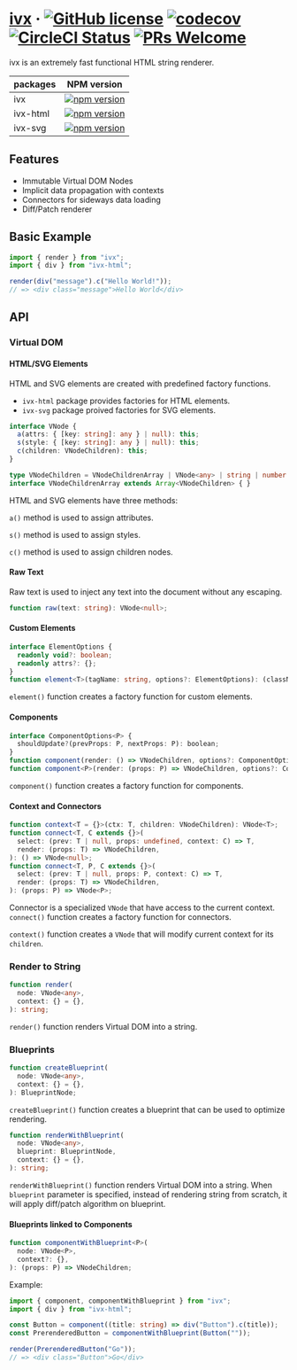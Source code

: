 # [ivx](https://github.com/localvoid/ivx) &middot; [![GitHub license](https://img.shields.io/badge/license-MIT-blue.svg)](https://github.com/localvoid/ivx/blob/master/LICENSE) [![codecov](https://codecov.io/gh/localvoid/ivx/branch/master/graph/badge.svg)](https://codecov.io/gh/localvoid/ivx) [![CircleCI Status](https://circleci.com/gh/localvoid/ivx.svg?style=shield&circle-token=:circle-token)](https://circleci.com/gh/localvoid/ivx) [![PRs Welcome](https://img.shields.io/badge/PRs-welcome-brightgreen.svg)](https://github.com/localvoid/ivx)

ivx is an extremely fast functional HTML string renderer.

|packages|NPM version                                                                                        |
|--------|---------------------------------------------------------------------------------------------------|
|ivx     |[![npm version](https://img.shields.io/npm/v/ivx.svg)](https://www.npmjs.com/package/ivx)          |
|ivx-html|[![npm version](https://img.shields.io/npm/v/ivx-html.svg)](https://www.npmjs.com/package/ivx-html)|
|ivx-svg |[![npm version](https://img.shields.io/npm/v/ivx-svg.svg)](https://www.npmjs.com/package/ivx-svg)  |

## Features

- Immutable Virtual DOM Nodes
- Implicit data propagation with contexts
- Connectors for sideways data loading
- Diff/Patch renderer

## Basic Example

```js
import { render } from "ivx";
import { div } from "ivx-html";

render(div("message").c("Hello World!"));
// => <div class="message">Hello World</div>
```

## API

### Virtual DOM

#### HTML/SVG Elements

HTML and SVG elements are created with predefined factory functions.

- `ivx-html` package provides factories for HTML elements.
- `ivx-svg` package proived factories for SVG elements.

```ts
interface VNode {
  a(attrs: { [key: string]: any } | null): this;
  s(style: { [key: string]: any } | null): this;
  c(children: VNodeChildren): this;
}

type VNodeChildren = VNodeChildrenArray | VNode<any> | string | number | null;
interface VNodeChildrenArray extends Array<VNodeChildren> { }
```

HTML and SVG elements have three methods:

`a()` method is used to assign attributes.

`s()` method is used to assign styles.

`c()` method is used to assign children nodes.

#### Raw Text

Raw text is used to inject any text into the document without any escaping.

```ts
function raw(text: string): VNode<null>;
```

#### Custom Elements

```ts
interface ElementOptions {
  readonly void?: boolean;
  readonly attrs?: {};
}
function element<T>(tagName: string, options?: ElementOptions): (className?: string) => VNode<T>;
```

`element()` function creates a factory function for custom elements.

#### Components

```ts
interface ComponentOptions<P> {
  shouldUpdate?(prevProps: P, nextProps: P): boolean;
}
function component(render: () => VNodeChildren, options?: ComponentOptions<null>): () => VNode<null>;
function component<P>(render: (props: P) => VNodeChildren, options?: ComponentOptions<P>): (props: P) => VNode<P>;
```

`component()` function creates a factory function for components.

#### Context and Connectors

```ts
function context<T = {}>(ctx: T, children: VNodeChildren): VNode<T>;
function connect<T, C extends {}>(
  select: (prev: T | null, props: undefined, context: C) => T,
  render: (props: T) => VNodeChildren,
): () => VNode<null>;
function connect<T, P, C extends {}>(
  select: (prev: T | null, props: P, context: C) => T,
  render: (props: T) => VNodeChildren,
): (props: P) => VNode<P>;
```

Connector is a specialized `VNode` that have access to the current context. `connect()` function creates a factory
function for connectors.

`context()` function creates a `VNode` that will modify current context for its `children`.

### Render to String

```ts
function render(
  node: VNode<any>,
  context: {} = {},
): string;
```

`render()` function renders Virtual DOM into a string.

### Blueprints

```ts
function createBlueprint(
  node: VNode<any>,
  context: {} = {},
): BlueprintNode;
```

`createBlueprint()` function creates a blueprint that can be used to optimize rendering.

```ts
function renderWithBlueprint(
  node: VNode<any>,
  blueprint: BlueprintNode,
  context: {} = {},
): string;
```

`renderWithBlueprint()` function renders Virtual DOM into a string. When `blueprint` parameter is specified, instead of
rendering string from scratch, it will apply diff/patch algorithm on blueprint.

#### Blueprints linked to Components

```ts
function componentWithBlueprint<P>(
  node: VNode<P>,
  context?: {},
): (props: P) => VNodeChildren;
```

Example:

```ts
import { component, componentWithBlueprint } from "ivx";
import { div } from "ivx-html";

const Button = component((title: string) => div("Button").c(title));
const PrerenderedButton = componentWithBlueprint(Button(""));

render(PrerenderedButton("Go"));
// => <div class="Button">Go</div>
```
